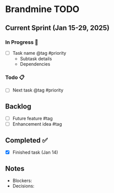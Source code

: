 # Brandmine TODO

## Current Sprint (Jan 15-29, 2025)
### In Progress 🚧
- [ ] Task name @tag #priority
  - Subtask details
  - Dependencies

### Todo 📋
- [ ] Next task @tag #priority

## Backlog
- [ ] Future feature #tag
- [ ] Enhancement idea #tag

## Completed ✅
- [x] Finished task (Jan 14)

## Notes
- Blockers:
- Decisions:
